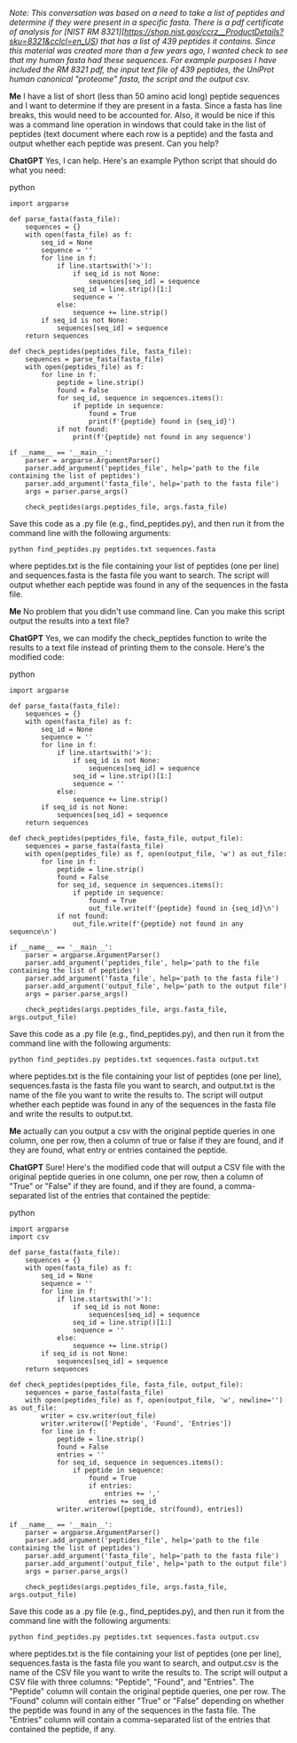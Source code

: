 *Note: This conversation was based on a need to take a list of peptides and determine if they were present in a specific fasta. There is a pdf certificate of analysis for [NIST RM 8321][https://shop.nist.gov/ccrz__ProductDetails?sku=8321&cclcl=en_US) that has a list of 439 peptides it contains. Since this material was created more than a few years ago, I wanted check to see that my human fasta had these sequences. For example purposes I have included the RM 8321 pdf, the input text file of 439 peptides, the UniProt human canonical "proteome" fasta, the script and the output csv.*


**Me**
I have a list of short (less than 50 amino acid long) peptide sequences and I want to determine if they are present in a fasta. Since a fasta has line breaks, this would need to be accounted for. Also, it would be nice if this was a command line operation in windows that could take in the list of peptides (text document where each row is a peptide) and the fasta and output whether each peptide was present. Can you help?

**ChatGPT**
Yes, I can help. Here's an example Python script that should do what you need:

python
```
import argparse

def parse_fasta(fasta_file):
    sequences = {}
    with open(fasta_file) as f:
        seq_id = None
        sequence = ''
        for line in f:
            if line.startswith('>'):
                if seq_id is not None:
                    sequences[seq_id] = sequence
                seq_id = line.strip()[1:]
                sequence = ''
            else:
                sequence += line.strip()
        if seq_id is not None:
            sequences[seq_id] = sequence
    return sequences

def check_peptides(peptides_file, fasta_file):
    sequences = parse_fasta(fasta_file)
    with open(peptides_file) as f:
        for line in f:
            peptide = line.strip()
            found = False
            for seq_id, sequence in sequences.items():
                if peptide in sequence:
                    found = True
                    print(f'{peptide} found in {seq_id}')
            if not found:
                print(f'{peptide} not found in any sequence')

if __name__ == '__main__':
    parser = argparse.ArgumentParser()
    parser.add_argument('peptides_file', help='path to the file containing the list of peptides')
    parser.add_argument('fasta_file', help='path to the fasta file')
    args = parser.parse_args()

    check_peptides(args.peptides_file, args.fasta_file)
```

Save this code as a .py file (e.g., find_peptides.py), and then run it from the command line with the following arguments:

```
python find_peptides.py peptides.txt sequences.fasta
```

where peptides.txt is the file containing your list of peptides (one per line) and sequences.fasta is the fasta file you want to search. The script will output whether each peptide was found in any of the sequences in the fasta file.

**Me**
No problem that you didn't use command line. Can you make this script output the results into a text file?

**ChatGPT**
Yes, we can modify the check_peptides function to write the results to a text file instead of printing them to the console. Here's the modified code:

python
```
import argparse

def parse_fasta(fasta_file):
    sequences = {}
    with open(fasta_file) as f:
        seq_id = None
        sequence = ''
        for line in f:
            if line.startswith('>'):
                if seq_id is not None:
                    sequences[seq_id] = sequence
                seq_id = line.strip()[1:]
                sequence = ''
            else:
                sequence += line.strip()
        if seq_id is not None:
            sequences[seq_id] = sequence
    return sequences

def check_peptides(peptides_file, fasta_file, output_file):
    sequences = parse_fasta(fasta_file)
    with open(peptides_file) as f, open(output_file, 'w') as out_file:
        for line in f:
            peptide = line.strip()
            found = False
            for seq_id, sequence in sequences.items():
                if peptide in sequence:
                    found = True
                    out_file.write(f'{peptide} found in {seq_id}\n')
            if not found:
                out_file.write(f'{peptide} not found in any sequence\n')

if __name__ == '__main__':
    parser = argparse.ArgumentParser()
    parser.add_argument('peptides_file', help='path to the file containing the list of peptides')
    parser.add_argument('fasta_file', help='path to the fasta file')
    parser.add_argument('output_file', help='path to the output file')
    args = parser.parse_args()

    check_peptides(args.peptides_file, args.fasta_file, args.output_file)
```

Save this code as a .py file (e.g., find_peptides.py), and then run it from the command line with the following arguments:

```
python find_peptides.py peptides.txt sequences.fasta output.txt
```

where peptides.txt is the file containing your list of peptides (one per line), sequences.fasta is the fasta file you want to search, and output.txt is the name of the file you want to write the results to. The script will output whether each peptide was found in any of the sequences in the fasta file and write the results to output.txt.

**Me**
actually can you output a csv with the original peptide queries in one column, one per row, then a column of true or false if they are found, and if they are found, what entry or entries contained the peptide.

**ChatGPT**
Sure! Here's the modified code that will output a CSV file with the original peptide queries in one column, one per row, then a column of "True" or "False" if they are found, and if they are found, a comma-separated list of the entries that contained the peptide:

python
```
import argparse
import csv

def parse_fasta(fasta_file):
    sequences = {}
    with open(fasta_file) as f:
        seq_id = None
        sequence = ''
        for line in f:
            if line.startswith('>'):
                if seq_id is not None:
                    sequences[seq_id] = sequence
                seq_id = line.strip()[1:]
                sequence = ''
            else:
                sequence += line.strip()
        if seq_id is not None:
            sequences[seq_id] = sequence
    return sequences

def check_peptides(peptides_file, fasta_file, output_file):
    sequences = parse_fasta(fasta_file)
    with open(peptides_file) as f, open(output_file, 'w', newline='') as out_file:
        writer = csv.writer(out_file)
        writer.writerow(['Peptide', 'Found', 'Entries'])
        for line in f:
            peptide = line.strip()
            found = False
            entries = ''
            for seq_id, sequence in sequences.items():
                if peptide in sequence:
                    found = True
                    if entries:
                        entries += ','
                    entries += seq_id
            writer.writerow([peptide, str(found), entries])

if __name__ == '__main__':
    parser = argparse.ArgumentParser()
    parser.add_argument('peptides_file', help='path to the file containing the list of peptides')
    parser.add_argument('fasta_file', help='path to the fasta file')
    parser.add_argument('output_file', help='path to the output file')
    args = parser.parse_args()

    check_peptides(args.peptides_file, args.fasta_file, args.output_file)
```

Save this code as a .py file (e.g., find_peptides.py), and then run it from the command line with the following arguments:

```
python find_peptides.py peptides.txt sequences.fasta output.csv
```

where peptides.txt is the file containing your list of peptides (one per line), sequences.fasta is the fasta file you want to search, and output.csv is the name of the CSV file you want to write the results to. The script will output a CSV file with three columns: "Peptide", "Found", and "Entries". The "Peptide" column will contain the original peptide queries, one per row. The "Found" column will contain either "True" or "False" depending on whether the peptide was found in any of the sequences in the fasta file. The "Entries" column will contain a comma-separated list of the entries that contained the peptide, if any.